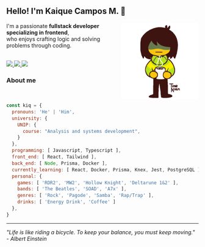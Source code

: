 ## Hello! I'm Kaique Campos M. 👋  

<img src="./kris.gif" align="right" width="40%"/>
<p>
  I'm a passionate <strong>fullstack developer specializing in frontend</strong>, <br/>
  who enjoys crafting logic and solving problems through coding. 
</p>
<br/>

<a href="https://linkedin.com/in/kaiquecamposm" target="_blank">
  <img src="https://img.shields.io/badge/LinkedIn-%230077B5?style=for-the-badge&logo=linkedin&logoColor=white" target="_blank"/>
</a>
<a href = "mailto:kaiquedecampos2@gmail.com">
  <img src="https://img.shields.io/badge/Gmail-%23333?style=for-the-badge&logo=gmail&logoColor=white" target="_blank"/>
</a>  
<a href="https://instagram.com/Iamk_aique" target="_blank">
  <img src="https://img.shields.io/badge/Instagram-%23E4405F?style=for-the-badge&logo=instagram&logoColor=white" target="_blank"/>
</a>

### About me
<br/>

```js
const kiq = {
  pronouns: 'He' | 'Him',
  university: {
    UNIP: {
      course: "Analysis and systems development",
    }
  },
  programming: [ Javascript, Typescript ],
  front_end: [ React, Tailwind ],
  back_end: [ Node, Prisma, Docker ],
  currently_learning: [ React, Docker, Prisma, Knex, Jest, PostgreSQL ],
  personal: {
    games: [ 'RDR2', 'MW2', 'Hollow Knight', 'Deltarune 1&2' ],
    bands: [ 'The Beatles', 'SOAD', 'A7x' ],
    genres: [ 'Rock', 'Pagode', 'Samba', 'Rap/Trap' ],
    drinks: [ 'Energy Drink', 'Coffee' ]
  },
}
```

---

<em> "Life is like riding a bicycle. To keep your balance, you must keep moving." - Albert Einstein </em>
